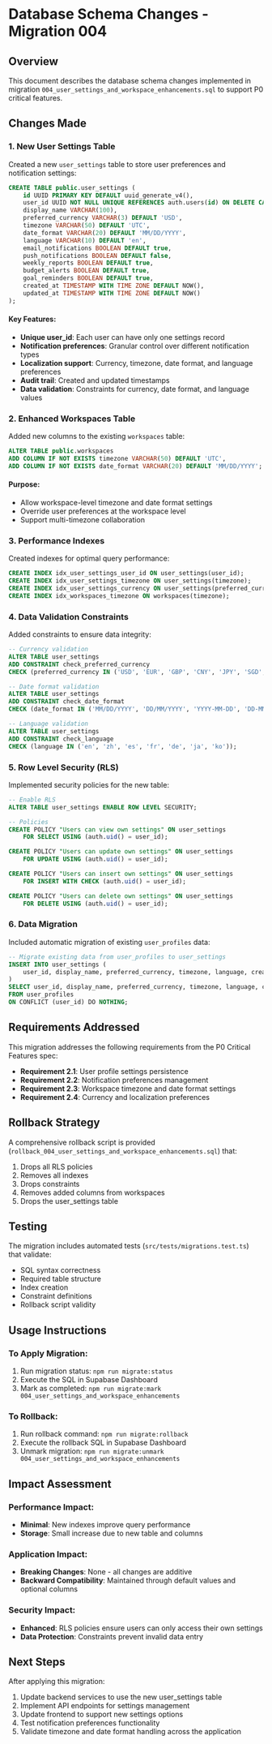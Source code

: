 # Database Schema Changes - Migration 004

## Overview

This document describes the database schema changes implemented in migration `004_user_settings_and_workspace_enhancements.sql` to support P0 critical features.

## Changes Made

### 1. New User Settings Table

Created a new `user_settings` table to store user preferences and notification settings:

```sql
CREATE TABLE public.user_settings (
    id UUID PRIMARY KEY DEFAULT uuid_generate_v4(),
    user_id UUID NOT NULL UNIQUE REFERENCES auth.users(id) ON DELETE CASCADE,
    display_name VARCHAR(100),
    preferred_currency VARCHAR(3) DEFAULT 'USD',
    timezone VARCHAR(50) DEFAULT 'UTC',
    date_format VARCHAR(20) DEFAULT 'MM/DD/YYYY',
    language VARCHAR(10) DEFAULT 'en',
    email_notifications BOOLEAN DEFAULT true,
    push_notifications BOOLEAN DEFAULT false,
    weekly_reports BOOLEAN DEFAULT true,
    budget_alerts BOOLEAN DEFAULT true,
    goal_reminders BOOLEAN DEFAULT true,
    created_at TIMESTAMP WITH TIME ZONE DEFAULT NOW(),
    updated_at TIMESTAMP WITH TIME ZONE DEFAULT NOW()
);
```

#### Key Features:
- **Unique user_id**: Each user can have only one settings record
- **Notification preferences**: Granular control over different notification types
- **Localization support**: Currency, timezone, date format, and language preferences
- **Audit trail**: Created and updated timestamps
- **Data validation**: Constraints for currency, date format, and language values

### 2. Enhanced Workspaces Table

Added new columns to the existing `workspaces` table:

```sql
ALTER TABLE public.workspaces 
ADD COLUMN IF NOT EXISTS timezone VARCHAR(50) DEFAULT 'UTC',
ADD COLUMN IF NOT EXISTS date_format VARCHAR(20) DEFAULT 'MM/DD/YYYY';
```

#### Purpose:
- Allow workspace-level timezone and date format settings
- Override user preferences at the workspace level
- Support multi-timezone collaboration

### 3. Performance Indexes

Created indexes for optimal query performance:

```sql
CREATE INDEX idx_user_settings_user_id ON user_settings(user_id);
CREATE INDEX idx_user_settings_timezone ON user_settings(timezone);
CREATE INDEX idx_user_settings_currency ON user_settings(preferred_currency);
CREATE INDEX idx_workspaces_timezone ON workspaces(timezone);
```

### 4. Data Validation Constraints

Added constraints to ensure data integrity:

```sql
-- Currency validation
ALTER TABLE user_settings 
ADD CONSTRAINT check_preferred_currency 
CHECK (preferred_currency IN ('USD', 'EUR', 'GBP', 'CNY', 'JPY', 'SGD', 'AUD', 'CAD'));

-- Date format validation
ALTER TABLE user_settings 
ADD CONSTRAINT check_date_format 
CHECK (date_format IN ('MM/DD/YYYY', 'DD/MM/YYYY', 'YYYY-MM-DD', 'DD-MM-YYYY', 'MM-DD-YYYY'));

-- Language validation
ALTER TABLE user_settings 
ADD CONSTRAINT check_language 
CHECK (language IN ('en', 'zh', 'es', 'fr', 'de', 'ja', 'ko'));
```

### 5. Row Level Security (RLS)

Implemented security policies for the new table:

```sql
-- Enable RLS
ALTER TABLE user_settings ENABLE ROW LEVEL SECURITY;

-- Policies
CREATE POLICY "Users can view own settings" ON user_settings
    FOR SELECT USING (auth.uid() = user_id);

CREATE POLICY "Users can update own settings" ON user_settings
    FOR UPDATE USING (auth.uid() = user_id);

CREATE POLICY "Users can insert own settings" ON user_settings
    FOR INSERT WITH CHECK (auth.uid() = user_id);

CREATE POLICY "Users can delete own settings" ON user_settings
    FOR DELETE USING (auth.uid() = user_id);
```

### 6. Data Migration

Included automatic migration of existing `user_profiles` data:

```sql
-- Migrate existing data from user_profiles to user_settings
INSERT INTO user_settings (
    user_id, display_name, preferred_currency, timezone, language, created_at, updated_at
)
SELECT user_id, display_name, preferred_currency, timezone, language, created_at, updated_at
FROM user_profiles
ON CONFLICT (user_id) DO NOTHING;
```

## Requirements Addressed

This migration addresses the following requirements from the P0 Critical Features spec:

- **Requirement 2.1**: User profile settings persistence
- **Requirement 2.2**: Notification preferences management
- **Requirement 2.3**: Workspace timezone and date format settings
- **Requirement 2.4**: Currency and localization preferences

## Rollback Strategy

A comprehensive rollback script is provided (`rollback_004_user_settings_and_workspace_enhancements.sql`) that:

1. Drops all RLS policies
2. Removes all indexes
3. Drops constraints
4. Removes added columns from workspaces
5. Drops the user_settings table

## Testing

The migration includes automated tests (`src/tests/migrations.test.ts`) that validate:

- SQL syntax correctness
- Required table structure
- Index creation
- Constraint definitions
- Rollback script validity

## Usage Instructions

### To Apply Migration:

1. Run migration status: `npm run migrate:status`
2. Execute the SQL in Supabase Dashboard
3. Mark as completed: `npm run migrate:mark 004_user_settings_and_workspace_enhancements`

### To Rollback:

1. Run rollback command: `npm run migrate:rollback`
2. Execute the rollback SQL in Supabase Dashboard
3. Unmark migration: `npm run migrate:unmark 004_user_settings_and_workspace_enhancements`

## Impact Assessment

### Performance Impact:
- **Minimal**: New indexes improve query performance
- **Storage**: Small increase due to new table and columns

### Application Impact:
- **Breaking Changes**: None - all changes are additive
- **Backward Compatibility**: Maintained through default values and optional columns

### Security Impact:
- **Enhanced**: RLS policies ensure users can only access their own settings
- **Data Protection**: Constraints prevent invalid data entry

## Next Steps

After applying this migration:

1. Update backend services to use the new user_settings table
2. Implement API endpoints for settings management
3. Update frontend to support new settings options
4. Test notification preferences functionality
5. Validate timezone and date format handling across the application